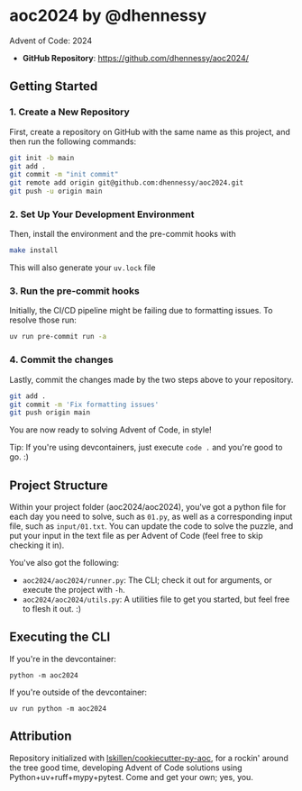 # aoc2024 by @dhennessy

Advent of Code: 2024

- **GitHub Repository**: <https://github.com/dhennessy/aoc2024/>

## Getting Started

### 1. Create a New Repository

First, create a repository on GitHub with the same name as this project, and then run the following commands:

```bash
git init -b main
git add .
git commit -m "init commit"
git remote add origin git@github.com:dhennessy/aoc2024.git
git push -u origin main
```

### 2. Set Up Your Development Environment

Then, install the environment and the pre-commit hooks with

```bash
make install
```

This will also generate your `uv.lock` file

### 3. Run the pre-commit hooks

Initially, the CI/CD pipeline might be failing due to formatting issues. To resolve those run:

```bash
uv run pre-commit run -a
```

### 4. Commit the changes

Lastly, commit the changes made by the two steps above to your repository.

```bash
git add .
git commit -m 'Fix formatting issues'
git push origin main
```

You are now ready to solving Advent of Code, in style!

Tip: If you're using devcontainers, just execute `code .` and you're good to go. :)

## Project Structure

Within your project folder (aoc2024/aoc2024), you've got a python file for each day you need to solve, such as `01.py`, as well as a corresponding input file, such as `input/01.txt`. You can update the code to solve the puzzle, and put your input in the text file as per Advent of Code (feel free to skip checking it in).

You've also got the following:

- `aoc2024/aoc2024/runner.py`: The CLI; check it out for arguments, or execute the project with `-h`.
- `aoc2024/aoc2024/utils.py`: A utilities file to get you started, but feel free to flesh it out. :)

## Executing the CLI

If you're in the devcontainer:

```
python -m aoc2024
```

If you're outside of the devcontainer:

```
uv run python -m aoc2024
```

## Attribution

Repository initialized with [lskillen/cookiecutter-py-aoc](https://github.com/lskillen/cookiecutter-py-aoc), for a rockin' around the tree good time, developing Advent of Code solutions using Python+uv+ruff+mypy+pytest. Come and get your own; yes, you.

